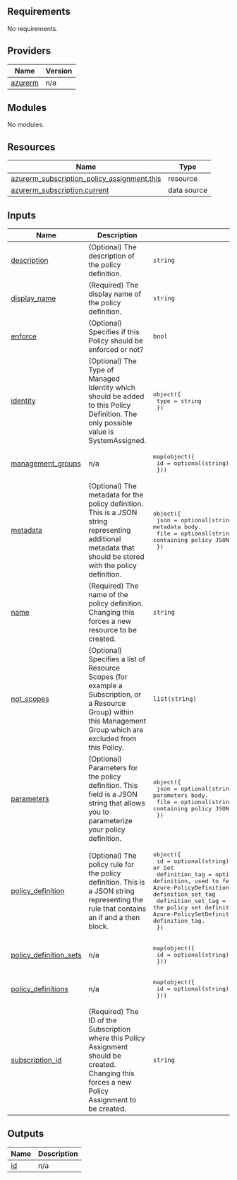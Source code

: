 <!-- BEGIN_TF_DOCS -->
## Requirements

No requirements.

## Providers

| Name | Version |
|------|---------|
| <a name="provider_azurerm"></a> [azurerm](#provider\_azurerm) | n/a |

## Modules

No modules.

## Resources

| Name | Type |
|------|------|
| [azurerm_subscription_policy_assignment.this](https://registry.terraform.io/providers/hashicorp/azurerm/latest/docs/resources/subscription_policy_assignment) | resource |
| [azurerm_subscription.current](https://registry.terraform.io/providers/hashicorp/azurerm/latest/docs/data-sources/subscription) | data source |

## Inputs

| Name | Description | Type | Default | Required |
|------|-------------|------|---------|:--------:|
| <a name="input_description"></a> [description](#input\_description) | (Optional) The description of the policy definition. | `string` | `null` | no |
| <a name="input_display_name"></a> [display\_name](#input\_display\_name) | (Required) The display name of the policy definition. | `string` | n/a | yes |
| <a name="input_enforce"></a> [enforce](#input\_enforce) | (Optional) Specifies if this Policy should be enforced or not? | `bool` | `null` | no |
| <a name="input_identity"></a> [identity](#input\_identity) | (Optional) The Type of Managed Identity which should be added to this Policy Definition. The only possible value is SystemAssigned. | <pre>object({<br>    type = string<br>  })</pre> | `null` | no |
| <a name="input_management_groups"></a> [management\_groups](#input\_management\_groups) | n/a | <pre>map(object({<br>    id = optional(string)<br>  }))</pre> | `null` | no |
| <a name="input_metadata"></a> [metadata](#input\_metadata) | (Optional) The metadata for the policy definition. This is a JSON string representing additional metadata that should be stored with the policy definition. | <pre>object({<br>    json = optional(string) # JSON string denoting the metadata body.<br>    file = optional(string) # Relative path of the file containing policy JSON stored as UTF-8<br>  })</pre> | `null` | no |
| <a name="input_name"></a> [name](#input\_name) | (Required) The name of the policy definition. Changing this forces a new resource to be created. | `string` | n/a | yes |
| <a name="input_not_scopes"></a> [not\_scopes](#input\_not\_scopes) | (Optional) Specifies a list of Resource Scopes (for example a Subscription, or a Resource Group) within this Management Group which are excluded from this Policy. | `list(string)` | `null` | no |
| <a name="input_parameters"></a> [parameters](#input\_parameters) | (Optional) Parameters for the policy definition. This field is a JSON string that allows you to parameterize your policy definition. | <pre>object({<br>    json = optional(string) # JSON string denoting the parameters body.<br>    file = optional(string) # Relative path of the file containing policy JSON stored as UTF-8<br>  })</pre> | `null` | no |
| <a name="input_policy_definition"></a> [policy\_definition](#input\_policy\_definition) | (Optional) The policy rule for the policy definition. This is a JSON string representing the rule that contains an if and a then block. | <pre>object({<br>    id                 = optional(string) # Resource ID of the Policy or Set <br>    definition_tag     = optional(string) # Tag of the policy definition, used to fetch ID from the output of module Azure-PolicyDefinition.Cannot be used in combination with definition_set_tag<br>    definition_set_tag = optional(string) # Tag of the policy set definition, used to fetch ID from the output of module Azure-PolicySetDefinition. Cannot be used in combination with definition_tag.<br>  })</pre> | `null` | no |
| <a name="input_policy_definition_sets"></a> [policy\_definition\_sets](#input\_policy\_definition\_sets) | n/a | <pre>map(object({<br>    id = optional(string)<br>  }))</pre> | `{}` | no |
| <a name="input_policy_definitions"></a> [policy\_definitions](#input\_policy\_definitions) | n/a | <pre>map(object({<br>    id = optional(string)<br>  }))</pre> | `{}` | no |
| <a name="input_subscription_id"></a> [subscription\_id](#input\_subscription\_id) | (Required) The ID of the Subscription where this Policy Assignment should be created. Changing this forces a new Policy Assignment to be created. | `string` | n/a | yes |

## Outputs

| Name | Description |
|------|-------------|
| <a name="output_id"></a> [id](#output\_id) | n/a |
<!-- END_TF_DOCS -->